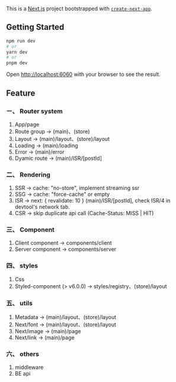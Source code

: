 This is a [Next.js](https://nextjs.org/) project bootstrapped with [`create-next-app`](https://github.com/vercel/next.js/tree/canary/packages/create-next-app).

## Getting Started

```bash
npm run dev
# or
yarn dev
# or
pnpm dev
```

Open [http://localhost:6060](http://localhost:6060) with your browser to see the result.

## Feature

### ㄧ、 Router system

1. App/page
2. Route group -> (main)、(store)
3. Layout -> (main)/layout、(store)/layout
4. Loading -> (main)/loading
5. Error -> (main)/error
4. Dyamic route -> (main)/ISR/[postId]

### 二、 Rendering

1. SSR -> cache: "no-store", implement streaming ssr
2. SSG -> cache: "force-cache" or empty
3. ISR -> next: { revalidate: 10 } (main)/ISR/[postId], check ISR/4 in devtool's network tab.
4. CSR -> skip duplicate api call (Cache-Status: MISS | HIT)

### 三、 Component

1. Client component -> components/client
2. Server component -> components/server

### 四、 styles

1. Css
2. Styled-component (> v6.0.0) -> styles/registry、(store)/layout

### 五、 utils

1. Metadata -> (main)/layout、(store)/layout
2. Next/font -> (main)/layout、(store)/layout
3. Next/image -> (main)/page
4. Next/link -> (main)/page

### 六、 others

1. middleware
2. BE api
